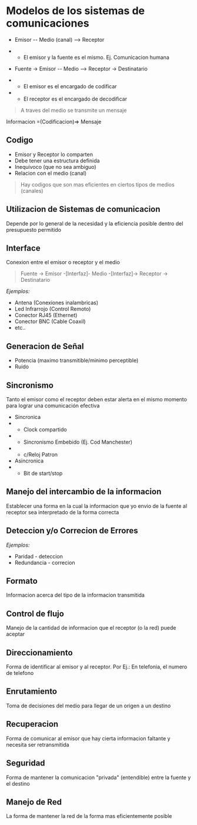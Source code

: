 # Modelos de los sistemas de comunicaciones
* Emisor -- Medio (canal) --> Receptor 
* * El emisor y la fuente es el mismo. Ej. Comunicacion humana

* Fuente -> Emisor -- Medio --> Receptor -> Destinatario
* * El emisor es el encargado de codificar
* * El receptor es el encargado de decodificar

> A traves del medio se transmite un mensaje

Informacion =(Codificacion)=> Mensaje

## Codigo
* Emisor y Receptor lo comparten
* Debe tener una estructura definida
* Inequivoco (que no sea ambiguo)
* Relacion con el medio (canal)

> Hay codigos que son mas eficientes en ciertos tipos de medios (canales)

## Utilizacion de Sistemas de comunicacion
Depende por lo general de la necesidad y la eficiencia posible dentro del presupuesto permitido

## Interface
Conexion entre el emisor o receptor y el medio

> Fuente -> Emisor -[Interfaz]- Medio -[Interfaz]-> Receptor -> Destinatario

*Ejemplos:*
* Antena (Conexiones inalambricas)
* Led Infrarrojo (Control Remoto)
* Conector RJ45 (Ethernet)
* Conector BNC (Cable Coaxil)
* etc..

## Generacion de Señal
* Potencia (maximo transmitible/minimo perceptible)
* Ruido

## Sincronismo
Tanto el emisor como el receptor deben estar alerta en el mismo momento para lograr
una comunicación efectiva

* Sincronica
* * Clock compartido
* * Sincronismo Embebido (Ej. Cod Manchester)
* * c/Reloj Patron
* Asincronica
* * Bit de start/stop

## Manejo del intercambio de la informacion
Establecer una forma en la cual la informacion que yo envio de la fuente al receptor
sea interpretado de la forma correcta

## Deteccion y/o Correcion de Errores
*Ejemplos:*
* Paridad - deteccion
* Redundancia - correcion

## Formato
Informacion acerca del tipo de la informacion transmitida

## Control de flujo
Manejo de la cantidad de informacion que el receptor (o la red) puede aceptar

## Direccionamiento
Forma de identificar al emisor y al receptor. Por Ej.: En telefonia, el numero de telefono

## Enrutamiento
Toma de decisiones del medio para llegar de un origen a un destino

## Recuperacion
Forma de comunicar al emisor que hay cierta informacion faltante y necesita ser retransmitida

## Seguridad
Forma de mantener la comunicacion "privada" (entendible) entre la fuente y el destino

## Manejo de Red
La forma de mantener la red de la forma mas eficientemente posible
